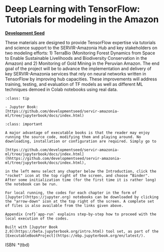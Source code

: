 

<!-- #region -->
# Deep Learning with TensorFlow: <br> Tutorials for modeling in the Amazon


[**Development Seed**](https://developmentseed.org/)

<!-- #endregion -->

These materials are designed to provide TensorFlow expertise via tutorials and science support to the SERVIR-Amazonia Hub and key stakeholders on two modeling efforts: 1) TerraBio (Monitoring Forest Dynamics from Space to Enable Sustainable Livelihoods and Biodiversity Conservation in the Amazon) and 2) Monitoring of Gold Mining in the Peruvian Amazon. The end goal of the project will be to advance the implementation and delivery of key SERVIR-Amazonia services that rely on neural networks written in TensorFlow by improving hub capacities. These improvements will address training, testing, and evaluation of TF models as well as different ML techniques demoed in Colab notebooks using real data. 



```{admonition} Links
:class: tip

- Jupyter Book: 
[https://github.com/developmentseed/servir-amazonia-ml/tree/jupyterbook/docs/index.html)

```


```{admonition} How to run the notebook code
:class: important

A major advantage of executable books is that the reader may enjoy running the source code, modifying them and playing around. No downloading, installation or configuration are required. Simply go to 

[https://github.com/developmentseed/servir-amazonia-ml/tree/jupyterbook/docs/index.html](hhttps://github.com/developmentseed/servir-amazonia-ml/tree/jupyterbook/docs/index.html),

in the left menu select any chapter below the Introduction, click the "rocket" icon at the top right of the screen, and choose “Binder". After some initialization time (for the first time it is rather long) the notebook can be run.

For local running, the codes for each chapter in the form of 
[Jupyter](https://jupyter.org) notebooks can be downloaded by clicking the "arrow-down" icon at the top right of the screen. A complete set of files is also available from the links given above.

Appendix {ref}`app-run` explains step-by-step how to proceed with the local execution of the codes.
```

```{admonition} $~$
Built with [Jupyter Book
2.0](https://beta.jupyterbook.org/intro.html) tool set, as part of the
[ExecutableBookProject](https://ebp.jupyterbook.org/en/latest/).  
```



ISBN: *(tbd)


